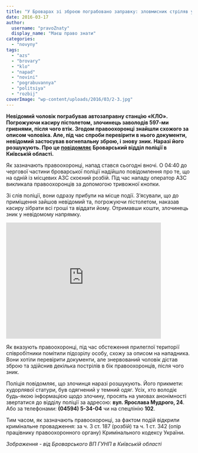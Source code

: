 ```yaml
---
title: "У Броварах зі зброєю пограбовано заправку: зловмисник стріляв у поліцейських та втік"
date: 2016-03-17
author: 
  username: "pravoZnaty"
  display_name: "Маєш право знати"
categories: 
  - "novyny"
tags: 
  - "azs"
  - "brovary"
  - "klo"
  - "napad"
  - "novini"
  - "pograbuvannya"
  - "politsiya"
  - "rozbij"
coverImage: "wp-content/uploads/2016/03/2-3.jpg"
---
```


**Невідомий чоловік пограбував автозаправну станцію «КЛО». Погрожуючи касиру пістолетом, злочинець заволодів 597-ми гривнями, після чого втік. Згодом правоохоронці знайшли схожого за описом чоловіка. Але, під час спроби перевірити в нього документи, невідомий застосував вогнепальну зброю, і знову зник. Наразі його розшукують. Про це [повідомляє](http://www.kv.npu.gov.ua/uk/publish/article/196306) Броварський відділ поліції в Київській області.**

Як зазначають правоохоронці, напад стався сьогодні вночі. О 04:40 до чергової частини броварської поліції надійшло повідомлення про те, що на одній із місцевих АЗС скоєний розбій. Під час нападу оператор АЗС викликала правоохоронців за допомогою тривожної кнопки.

Зі слів поліції, вони одразу прибули на місце події. З’ясували, що до приміщення зайшов невідомий та, погрожуючи пістолетом, наказав касиру зібрати всі гроші та віддати йому. Отримавши кошти, злочинець зник у невідомому напрямку.

<iframe src="https://www.youtube.com/embed/70oN8iJ1bK8" width="420" height="315" frameborder="0" allowfullscreen="allowfullscreen"></iframe>

Як вказують правоохоронці, під час обстеження прилеглої території співробітники помітили підозрілу особу, схожу за описом на нападника. Вони хотіли перевірити документи, але знервований чоловік дістав зброю та здійснив декілька пострілів в бік правоохоронців, після чого зник.

Поліція повідомляє, що злочинця наразі розшукують. Його прикмети: худорлявої статури, був одягнений у темний одяг. Усіх, хто володіє будь-якою інформацією щодо злочину, просять на умовах анонімності звертатися до відділу поліції за адресою: **вул. Ярослава Мудрого, 24**. Або за телефонами: **(04594) 5-34-04** чи на спецлінію **102**.

Тим часом, як зазначають правоохоронці, за фактом подій відкрили кримінальне провадження: за ч. 3 ст. 187 (розбій) та ч. 1 ст. 342 (опір працівнику правоохоронного органу) Кримінального кодексу України.

_Зображення - від Броварського ВП ГУНП в Київській області_
